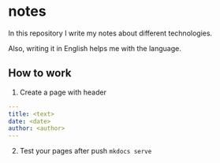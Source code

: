 # notes
In this repository I write my notes about different technologies.

Also, writing it in English helps me with the language.

## How to work
1. Create a page with header
```yaml
---
title: <text>
date: <date>
author: <author>
---
```

2. Test your pages after push
`mkdocs serve`
